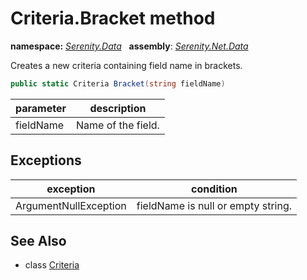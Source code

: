 # Criteria.Bracket method
**namespace:** *[Serenity.Data](../../README.md#serenity.data-namespace)*   **assembly**: *[Serenity.Net.Data](../../README.md)*

Creates a new criteria containing field name in brackets.

```csharp
public static Criteria Bracket(string fieldName)
```

| parameter | description |
| --- | --- |
| fieldName | Name of the field. |

## Exceptions

| exception | condition |
| --- | --- |
| ArgumentNullException | fieldName is null or empty string. |

## See Also

* class [Criteria](../Criteria.md)